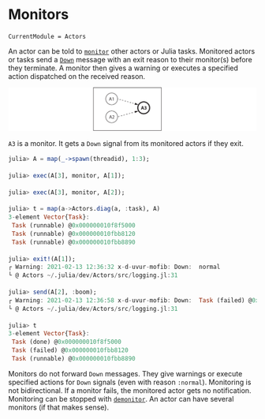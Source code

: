 # Monitors

```@meta
CurrentModule = Actors
```

An actor can be told to [`monitor`](@ref) other actors or Julia tasks. Monitored actors or tasks send a [`Down`](@ref) message with an exit reason to their monitor(s) before they terminate. A monitor then gives a warning or executes a specified action dispatched on the received reason.

![monitor](../assets/monitor.svg)

`A3` is a monitor. It gets a `Down` signal from its monitored actors if they exit.

```julia
julia> A = map(_->spawn(threadid), 1:3);

julia> exec(A[3], monitor, A[1]);

julia> exec(A[3], monitor, A[2]);

julia> t = map(a->Actors.diag(a, :task), A)
3-element Vector{Task}:
 Task (runnable) @0x000000010f8f5000
 Task (runnable) @0x000000010fbb8120
 Task (runnable) @0x000000010fbb8890

julia> exit!(A[1]);
┌ Warning: 2021-02-13 12:36:32 x-d-uvur-mofib: Down:  normal
└ @ Actors ~/.julia/dev/Actors/src/logging.jl:31

julia> send(A[2], :boom);
┌ Warning: 2021-02-13 12:36:58 x-d-uvur-mofib: Down:  Task (failed) @0x000000010fbb8120, MethodError(Base.Threads.threadid, (:boom,), 0x000000000000744f)
└ @ Actors ~/.julia/dev/Actors/src/logging.jl:31

julia> t
3-element Vector{Task}:
 Task (done) @0x000000010f8f5000
 Task (failed) @0x000000010fbb8120
 Task (runnable) @0x000000010fbb8890
```

Monitors do not forward `Down` messages. They give warnings or execute specified actions for `Down` signals (even with reason `:normal`). Monitoring is not bidirectional. If a monitor fails, the monitored actor gets no notification. Monitoring can be stopped with [`demonitor`](@ref). An actor can have several monitors (if that makes sense).
